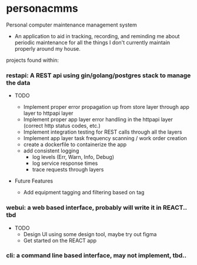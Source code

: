 # personacmms
Personal computer maintenance management system
* An application to aid in tracking, recording, and reminding me about periodic maintenance for all the things I don't currently maintain properly around my house.

projects found within: 
### restapi: A REST api using gin/golang/postgres stack to manage the data
* TODO  
    * Implement proper error propagation up from store layer through app layer to httpapi layer
    * Implement proper app layer error handling in the httpapi layer (correct http status codes, etc.)
    * Implement integration testing for REST calls through all the layers
    * Implement app layer task frequency scanning / work order creation
    * create a dockerfile to containerize the app
    * add consistent logging
        * log levels (Err, Warn, Info, Debug)
        * log service response times
        * trace requests through layers

* Future Features
    * Add equipment tagging and filtering based on tag


### webui: a web based interface, probably will write it in REACT.. tbd
* TODO
    * Design UI using some design tool, maybe try out figma
    * Get started on the REACT app

### cli: a command line based interface, may not implement, tbd..
